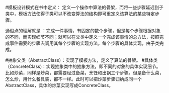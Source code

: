 #模板设计模式在书中定义：
定义一个操作中算法的骨架，而将一些步骤延迟到子类中，模板方法使得子类可以不改变算法的结构即可重定义该算法的某些特定步骤。

通俗点的理解就是 ：完成一件事情，有固定的数个步骤，但是每个步骤根据对象的不同，而实现细节不同；就可以在父类中定义一个完成该事情的总方法，按照完成事件需要的步骤去调用其每个步骤的实现方法。每个步骤的具体实现，由子类完成。

#抽象父类（AbstractClass）：实现了模板方法，定义了算法的骨架。
#具体类（ConcreteClass)：实现抽象类中的抽象方法，即不同的对象的具体实现细节。
比如炒菜，同样是炒菜，都需要经过备菜，烹饪和出锅三个步骤。但是备什么菜，怎么炒，用什么餐具装，都不一样。此时可以把炒菜步骤归纳成同一个AbstractClass，具体的炒菜实现写成ConcreteClass。